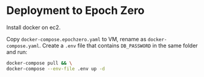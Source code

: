 # Deployment to Epoch Zero

Install docker on ec2.

Copy `docker-compose.epochzero.yaml` to VM, rename as `docker-compose.yaml`. Create a `.env` file that contains `DB_PASSWORD` in the same folder and run:

```sh
docker-compose pull && \
docker-compose --env-file .env up -d
```
